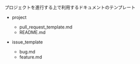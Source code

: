 プロジェクトを進行する上で利用するドキュメントのテンプレート

-   project

    -   pull_request_template.md
    -   README.md

-   issue_template
    -   bug.md
    -   feature.md
